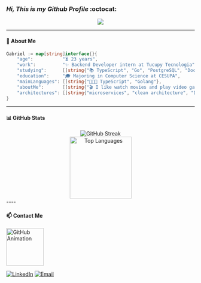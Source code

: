 ### ***Hi, This is my Github Profile*** :octocat:

<div align="center">
  <img src="https://readme-typing-svg.herokuapp.com/?lines=Software+Engineer;Typescript+and+Go;Always+Learning&center=true&width=380&height=45">
</div>


----
#### 📌 About Me 

```go
Gabriel := map[string]interface{}{
    "age":           "⏳ 23 years",
    "work":          "✨ Backend Developer intern at Tucupy Tecnologia",
    "studying":      []string{"📚 TypeScript", "Go", "PostgreSQL", "Docker", "GitHub Actions"},
    "education":     "🎓 Majoring in Computer Science at CESUPA",
    "mainLanguages": []string{"👩🏻‍💻 TypeScript", "Golang"},
    "aboutMe":       []string{"🎬 I like watch movies and play video games", "CS player and Metal Gear's fan"},
    "architectures": []string{"microservices", "clean architecture", "Domain-Driven Design"}
}
```
----
#### 📊 GitHub Stats

<div align="center">
 <img src="https://github-readme-streak-stats.herokuapp.com/?user=gabrielmatsan&theme=tokyonight" alt="GitHub Streak" />
</div>
<div align="center">
  <img src="https://github-readme-stats.vercel.app/api/top-langs/?username=gabrielmatsan&layout=compact&theme=tokyonight" alt="Top Languages" height="165">
</div>
----

#### 📫 Contact Me
<img src="https://user-images.githubusercontent.com/74038190/213866269-5d00981c-7c98-46d7-8a8e-16f462f15227.gif" width="100" alt="GitHub Animation">
  
[![LinkedIn](https://img.shields.io/badge/LinkedIn-0077B5?style=for-the-badge&logo=linkedin&logoColor=white)](https://www.linkedin.com/in/gabriel-mattos-teixeira-dos-santos-53b469297/)
[![Email](https://img.shields.io/badge/Email-D14836?style=for-the-badge&logo=gmail&logoColor=white)](mailto:gabrielmatsan@hotmail.com)
  

